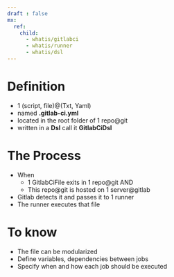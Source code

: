 ```yaml
---
draft : false
mx:  
  ref:
    child:
      - whatis/gitlabci
      - whatis/runner
      - whatis/dsl
---
```



# Definition
- 1 (script, file)@(Txt, Yaml) 
- named **.gitlab-ci.yml** 
- located in the root folder of 1 repo@git
- written in a **Dsl** call it **GitlabCiDsl**

# The Process
- When 
  - 1 GitlabCiFile exits in 1 repo@git AND
  - This repo@git is hosted on 1 server@gitlab
- Gitlab detects it and passes it to 1 runner
- The runner executes that file

# To know
- The file can be modularized
- Define variables, dependencies between jobs
- Specify when and how each job should be executed